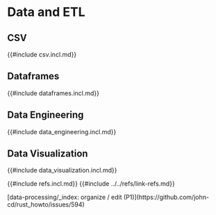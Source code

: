 # Data and ETL

## CSV

{{#include csv.incl.md}}

## Dataframes

{{#include dataframes.incl.md}}

## Data Engineering

{{#include data_engineering.incl.md}}

## Data Visualization

{{#include data_visualization.incl.md}}

{{#include refs.incl.md}}
{{#include ../../refs/link-refs.md}}

<div class="hidden">
[data-processing/_index: organize / edit (P1)](https://github.com/john-cd/rust_howto/issues/594)

</div>
